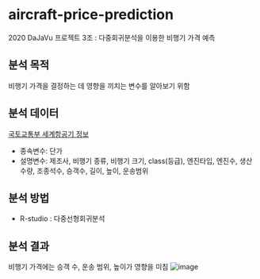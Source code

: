 # aircraft-price-prediction
2020 DaJaVu 프로젝트 3조 : 다중회귀분석을 이용한 비행기 가격 예측

## 분석 목적
비행기 가격을 결정하는 데 영향을 끼치는 변수를 알아보기 위함


## 분석 데이터
[국토교통부 세계항공기 정보](https://www.data.go.kr/data/3048607/fileData.do)
* 종속변수: 단가
* 설명변수: 제조사, 비행기 종류, 비행기 크기, class(등급), 엔진타입, 엔진수, 생산수량, 조종석수, 승객수, 길이, 높이, 운송범위


## 분석 방법
* R-studio : 다중선형회귀분석


## 분석 결과
비행기 가격에는 승객 수, 운송 범위, 높이가 영향을 미침
![image](https://user-images.githubusercontent.com/128488488/235677691-e9a03a18-8cb6-4957-b7a5-70c941e7816c.png)

